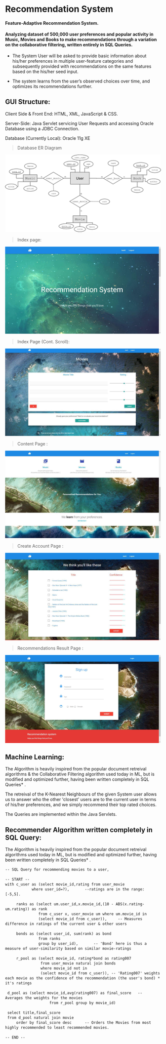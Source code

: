# Recommendation System

#### Feature-Adaptive Recommendation System. 
#### Analyzing dataset of 500,000 user preferences and popular activity in Music, Movies and Books to make recommendations through a variation on the collaborative filtering, written entirely in SQL Queries.

- The System User will be asked to provide basic information about his/her preferences in multiple user-feature categories and subsequently provided with recommendations on the same features based on the his/her seed input.

- The system learns from the user’s observed choices over time, and optimizes its recommendations further.

## GUI Structure:

Client Side & Front End: HTML, XML, JavaScript & CSS.

Server-Side: Java Servlet servicing User Requests and accessing Oracle Database using a JDBC Connection. 
    
Database (Currently Local): Oracle 11g XE

> Database ER Diagram

![index1](img/0.png)

> Index page:  

![index2](img/1.jpg)

> Index Page (Cont. Scroll): 

![index3](img/2.jpg)

> Content Page :

![index4](img/3.jpg)

> Create Account Page :

![index5](img/4.jpg)

> Recommendations Result Page :

![index6](img/5.JPG)
  
## Machine Learning:

The Algorithm is heavily inspired from the popular document retreival algorithms & the Collaborative Filtering algorithm used today in ML, but is modified and optimized further, having been written completely in SQL Queries* .

The retreival of the K-Nearest Neighbours of the given System user allows us to answer who the other 'closest' users are to the current user in terms of his/her preferences, and we simply recommend their top rated choices.

The Queries are implemented within the Java Servlets.


## Recommender Algorithm written completely in SQL Query: 

The Algorithm is heavily inspired from the popular document retreival algorithms used today in ML, but is modified and optimized further, having been written completely in SQL Queries* .

    -- SQL Query for recommending movies to a user, 
    
    -- START --
    with c_user as (select movie_id,rating from user_movie      
                where user_id=?),       --ratings are in the range: [-5,5]. 
            
         ranks as (select um.user_id,x.movie_id,(10 - ABS(x.rating-um.rating)) as rank   
				   from c_user x, user_movie um where um.movie_id in
				   (select movie_id from c_user)),     -- Measures difference in ratings of the current user & other users

         bonds as (select user_id, sum(rank) as bond 
				   from ranks
				   group by user_id),       -- 'Bond' here is thus a measure of user-similarity based on similar movie-ratings

         r_pool as (select movie_id, rating*bond as rating007   
					from user_movie natural join bonds
					where movie_id not in
					(select movie_id from c_user)), -- 'Rating007' weights each movie as the confidence of the recommendation (the user's bond) * it's ratings
			  
	 d_pool as (select movie_id,avg(rating007) as final_score   -- Averages the weights for the movies
	    				from r_pool group by movie_id)
	
	 select title,final_score 
	 from d_pool natural join movie 
         order by final_score desc      -- Orders the Movies from most highly recommended to least recommended movies.
         
    -- END --
